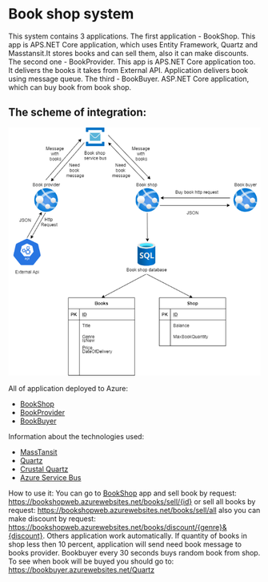 # Book shop system
This system contains 3 applications.
The first application - BookShop. This app is APS.NET Core application, which uses Entity Framework, Quartz and Masstansit.It stores books and can sell them, also it can make discounts. 
The second one - BookProvider. This app is APS.NET Core application too. It delivers the books it takes from External API. Application delivers book using message queue.
The third - BookBuyer. ASP.NET Core application, which can buy book from book shop.
## The scheme of integration:
![](https://github.com/makarenkode/NSU_CSharp_course/raw/master/Scheme.png)

All of application deployed to Azure:
- [BookShop](https://bookshopweb.azurewebsites.net/books/)
- [BookProvider](https://bookprovider.azurewebsites.net/api/books/3)
- [BookBuyer](https://bookbuyer.azurewebsites.net/books)

Information about the technologies used:
- [MassTansit](https://masstransit-project.com/)
- [Quartz](https://www.quartz-scheduler.net/)
- [Crustal Quartz](https://github.com/guryanovev/CrystalQuartz/blob/master/readme.md)
- [Azure Service Bus](https://azure.microsoft.com/ru-ru/services/service-bus/)

How to use it:
You can go to [BookShop](https://bookshopweb.azurewebsites.net/books/) app and sell book by request:
https://bookshopweb.azurewebsites.net/books/sell/{id} or sell all books by request: https://bookshopweb.azurewebsites.net/books/sell/all
also you can make discount by request: https://bookshopweb.azurewebsites.net/books/discount/{genre}&{discount}.
Others application work automatically. If quantity of books in shop less then 10 percent, application will send need book message to books provider.
Bookbuyer every 30 seconds buys random book from shop. To see when book will be buyed you should go to: https://bookbuyer.azurewebsites.net/Quartz
